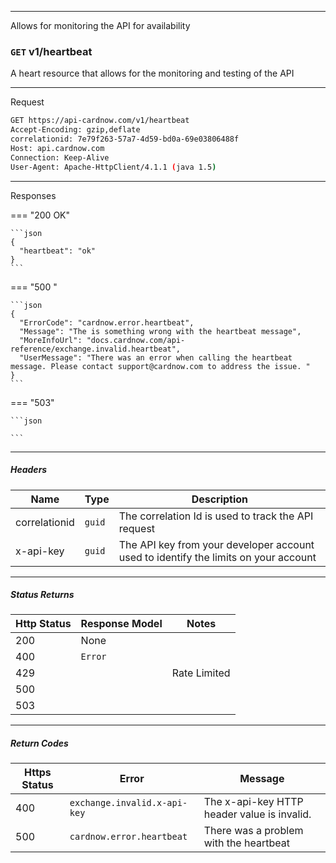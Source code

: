 ***
Allows for monitoring the API for availability

### ```GET``` v1/heartbeat

A heart resource that allows for the monitoring and testing of the API
***
Request
```sh
GET https://api-cardnow.com/v1/heartbeat
Accept-Encoding: gzip,deflate
correlationid: 7e79f263-57a7-4d59-bd0a-69e03806488f
Host: api.cardnow.com
Connection: Keep-Alive
User-Agent: Apache-HttpClient/4.1.1 (java 1.5)
```
***

Responses

=== "200 OK"

    ```json
    {
      "heartbeat": "ok"
    }
    ```

=== "500 "

    ```json
    {
      "ErrorCode": "cardnow.error.heartbeat",
      "Message": "The is something wrong with the heartbeat message",
      "MoreInfoUrl": "docs.cardnow.com/api-reference/exchange.invalid.heartbeat",
      "UserMessage": "There was an error when calling the heartbeat message. Please contact support@cardnow.com to address the issue. "
    }
    ```

=== "503"
    
    ```json
    
    ```

***
##### Headers

|Name|Type|Description|
|---|---|---|
|correlationid|`guid`|The correlation Id is used to track the API request|
|x-api-key|`guid`|The API key from your developer account used to identify the limits on your account|

***
##### Status Returns
|Http Status|Response Model|Notes|
|---|---|---|
|200|None||
|400|`Error`||
|429| |Rate Limited|
|500| ||
|503| ||

***
##### Return Codes

|Https Status|	Error|	Message|
|---|---|---|
|400|	`exchange.invalid.x-api-key`|	The x-api-key HTTP header value is invalid.|
|500|	`cardnow.error.heartbeat`|	There was a problem with the heartbeat|

